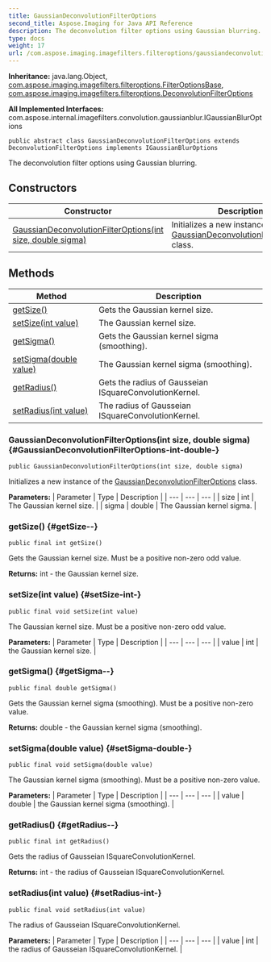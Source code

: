 ```yaml
---
title: GaussianDeconvolutionFilterOptions
second_title: Aspose.Imaging for Java API Reference
description: The deconvolution filter options using Gaussian blurring.
type: docs
weight: 17
url: /com.aspose.imaging.imagefilters.filteroptions/gaussiandeconvolutionfilteroptions/
---
```

**Inheritance:**
java.lang.Object, [com.aspose.imaging.imagefilters.filteroptions.FilterOptionsBase](../../com.aspose.imaging.imagefilters.filteroptions/filteroptionsbase), [com.aspose.imaging.imagefilters.filteroptions.DeconvolutionFilterOptions](../../com.aspose.imaging.imagefilters.filteroptions/deconvolutionfilteroptions)

**All Implemented Interfaces:**
com.aspose.internal.imagefilters.convolution.gaussianblur.IGaussianBlurOptions
```
public abstract class GaussianDeconvolutionFilterOptions extends DeconvolutionFilterOptions implements IGaussianBlurOptions
```

The deconvolution filter options using Gaussian blurring.
## Constructors

| Constructor | Description |
| --- | --- |
| [GaussianDeconvolutionFilterOptions(int size, double sigma)](#GaussianDeconvolutionFilterOptions-int-double-) | Initializes a new instance of the [GaussianDeconvolutionFilterOptions](../../com.aspose.imaging.imagefilters.filteroptions/gaussiandeconvolutionfilteroptions) class. |
## Methods

| Method | Description |
| --- | --- |
| [getSize()](#getSize--) | Gets the Gaussian kernel size. |
| [setSize(int value)](#setSize-int-) | The Gaussian kernel size. |
| [getSigma()](#getSigma--) | Gets the Gaussian kernel sigma (smoothing). |
| [setSigma(double value)](#setSigma-double-) | The Gaussian kernel sigma (smoothing). |
| [getRadius()](#getRadius--) | Gets the radius of Gausseian ISquareConvolutionKernel. |
| [setRadius(int value)](#setRadius-int-) | The radius of Gausseian ISquareConvolutionKernel. |
### GaussianDeconvolutionFilterOptions(int size, double sigma) {#GaussianDeconvolutionFilterOptions-int-double-}
```
public GaussianDeconvolutionFilterOptions(int size, double sigma)
```


Initializes a new instance of the [GaussianDeconvolutionFilterOptions](../../com.aspose.imaging.imagefilters.filteroptions/gaussiandeconvolutionfilteroptions) class.

**Parameters:**
| Parameter | Type | Description |
| --- | --- | --- |
| size | int | The Gaussian kernel size. |
| sigma | double | The Gaussian kernel sigma. |

### getSize() {#getSize--}
```
public final int getSize()
```


Gets the Gaussian kernel size. Must be a positive non-zero odd value.

**Returns:**
int - the Gaussian kernel size.
### setSize(int value) {#setSize-int-}
```
public final void setSize(int value)
```


The Gaussian kernel size. Must be a positive non-zero odd value.

**Parameters:**
| Parameter | Type | Description |
| --- | --- | --- |
| value | int | the Gaussian kernel size. |

### getSigma() {#getSigma--}
```
public final double getSigma()
```


Gets the Gaussian kernel sigma (smoothing). Must be a positive non-zero value.

**Returns:**
double - the Gaussian kernel sigma (smoothing).
### setSigma(double value) {#setSigma-double-}
```
public final void setSigma(double value)
```


The Gaussian kernel sigma (smoothing). Must be a positive non-zero value.

**Parameters:**
| Parameter | Type | Description |
| --- | --- | --- |
| value | double | the Gaussian kernel sigma (smoothing). |

### getRadius() {#getRadius--}
```
public final int getRadius()
```


Gets the radius of Gausseian ISquareConvolutionKernel.

**Returns:**
int - the radius of Gausseian ISquareConvolutionKernel.
### setRadius(int value) {#setRadius-int-}
```
public final void setRadius(int value)
```


The radius of Gausseian ISquareConvolutionKernel.

**Parameters:**
| Parameter | Type | Description |
| --- | --- | --- |
| value | int | the radius of Gausseian ISquareConvolutionKernel. |

